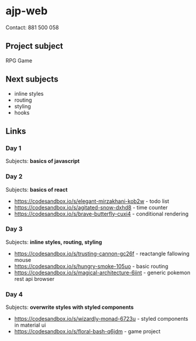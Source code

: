 # ajp-web
Contact: 881 500 058

## Project subject
RPG Game

## Next subjects
* inline styles
* routing
* styling
* hooks

## Links
### Day 1
Subjects: **basics of javascript**

### Day 2
Subjects: **basics of react**
* https://codesandbox.io/s/elegant-mirzakhani-kob2w - todo list
* https://codesandbox.io/s/agitated-snow-dxhd8 - time counter
* https://codesandbox.io/s/brave-butterfly-cuxi4 - conditional rendering

### Day 3
Subjects: **inline styles, routing, styling**
* https://codesandbox.io/s/trusting-cannon-gc26f - reactangle fallowing mouse
* https://codesandbox.io/s/hungry-smoke-105uo - basic routing
* https://codesandbox.io/s/magical-architecture-6iint - generic pokemon rest api browser

### Day 4
Subjects: **overwrite styles with styled components**
* https://codesandbox.io/s/wizardly-monad-6723u - styled components in material ui
* https://codesandbox.io/s/floral-bash-q6jdm - game project

